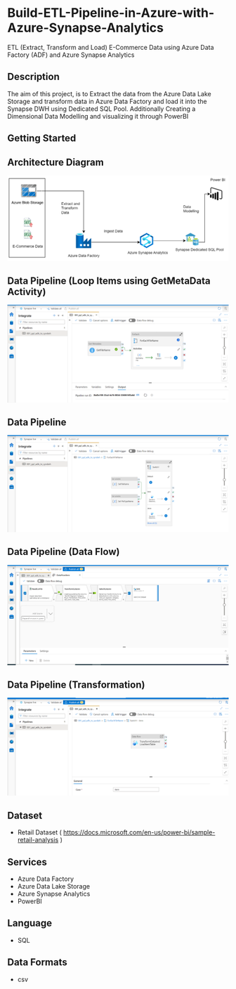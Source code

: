 # Build-ETL-Pipeline-in-Azure-with-Azure-Synapse-Analytics
ETL (Extract, Transform and Load) E-Commerce Data using Azure Data Factory (ADF) and Azure Synapse Analytics

## Description
The aim of this project, is to  Extract the data from the Azure Data Lake Storage and transform data in Azure Data Factory and load it into the Synapse DWH using Dedicated SQL Pool. Additionally Creating a Dimensional Data Modelling and visualizing it through PowerBI

## Getting Started

## Architecture Diagram
![](img/architecture.png)

## Data Pipeline (Loop Items using GetMetaData Activity)
![](img/4.png)

## Data Pipeline 
![](img/5.png)

## Data Pipeline (Data Flow) 
![](img/6.png)

## Data Pipeline (Transformation) 
![](img/7.png)

## Dataset
- Retail Dataset ( https://docs.microsoft.com/en-us/power-bi/sample-retail-analysis )

## Services
- Azure Data Factory
- Azure Data Lake Storage
- Azure Synapse Analytics
- PowerBI

## Language
- SQL

## Data Formats
- csv

